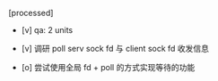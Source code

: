 [processed]

* [v] qa: 2 units

* [v] 调研 poll serv sock fd 与 client sock fd 收发信息

* [o] 尝试使用全局 fd + poll 的方式实现等待的功能
